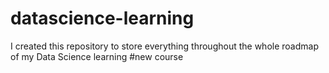 # datascience-learning
I created this repository to store everything  throughout the whole roadmap of  my Data Science learning
#new course
